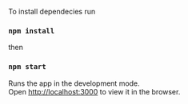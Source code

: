 

To install dependecies run 

### `npm install`

then 
### `npm start`

Runs the app in the development mode.\
Open [http://localhost:3000](http://localhost:3000) to view it in the browser.

